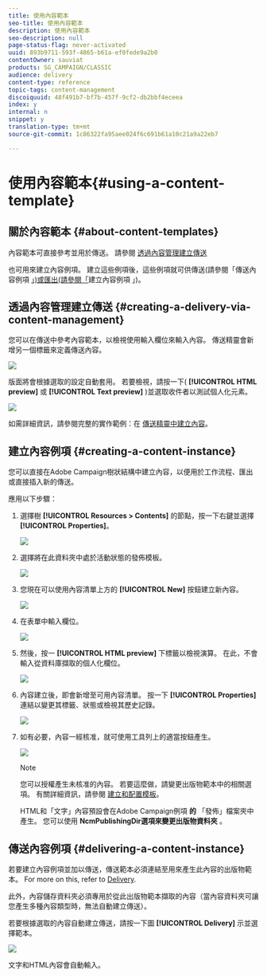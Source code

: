 ```yaml
---
title: 使用內容範本
seo-title: 使用內容範本
description: 使用內容範本
seo-description: null
page-status-flag: never-activated
uuid: 893b9711-593f-4865-b61a-ef0fede9a2b0
contentOwner: sauviat
products: SG_CAMPAIGN/CLASSIC
audience: delivery
content-type: reference
topic-tags: content-management
discoiquuid: 48f491b7-bf7b-457f-9cf2-db2bbf4eceea
index: y
internal: n
snippet: y
translation-type: tm+mt
source-git-commit: 1c86322fa95aee024f6c691b61a10c21a9a22eb7

---
```



# 使用內容範本{#using-a-content-template}

## 關於內容範本 {#about-content-templates}

內容範本可直接參考並用於傳送。 請參閱 [透過內容管理建立傳送](#creating-a-delivery-via-content-management)

也可用來建立內容例項。 建立這些例項後，這些例項就可供傳送(請參閱「傳送內容例項 [」)或匯出(請參閱「](#delivering-a-content-instance)建立內容例項 [](#creating-a-content-instance)」)。

## 透過內容管理建立傳送 {#creating-a-delivery-via-content-management}

您可以在傳送中參考內容範本，以檢視使用輸入欄位來輸入內容。 傳送精靈會新增另一個標籤來定義傳送內容。

![](assets/s_ncs_content_deliver_a_content.png)

版面將會根據選取的設定自動套用。 若要檢視，請按一下( **[!UICONTROL HTML preview]** 或 **[!UICONTROL Text preview]** )並選取收件者以測試個人化元素。

![](assets/s_ncs_content_deliver_a_content_html.png)

如需詳細資訊，請參閱完整的實作範例：在 [傳送精靈中建立內容](../../delivery/using/use-case--creating-content-management.md#creating-content-in-the-delivery-wizard)。

## 建立內容例項 {#creating-a-content-instance}

您可以直接在Adobe Campaign樹狀結構中建立內容，以便用於工作流程、匯出或直接插入新的傳送。

應用以下步驟：

1. 選擇樹 **[!UICONTROL Resources > Contents]** 的節點，按一下右鍵並選擇 **[!UICONTROL Properties]**。

   ![](assets/s_ncs_content_folder_properties.png)

1. 選擇將在此資料夾中處於活動狀態的發佈模板。

   ![](assets/s_ncs_content_folder_templates.png)

1. 您現在可以使用內容清單上方的 **[!UICONTROL New]** 按鈕建立新內容。

   ![](assets/s_ncs_content_folder_create_a_template.png)

1. 在表單中輸入欄位。

   ![](assets/s_ncs_content_folder_use_a_template.png)

1. 然後，按一 **[!UICONTROL HTML preview]** 下標籤以檢視演算。 在此，不會輸入從資料庫擷取的個人化欄位。

   ![](assets/s_ncs_content_folder_use_a_template_preview.png)

1. 內容建立後，即會新增至可用內容清單。 按一下 **[!UICONTROL Properties]** 連結以變更其標籤、狀態或檢視其歷史記錄。

   ![](assets/s_ncs_content_folder_template_properties.png)

1. 如有必要，內容一經核准，就可使用工具列上的適當按鈕產生。

   ![](assets/s_ncs_content_folder_template_generate.png)

   >[!NOTE]
   >
   >您可以授權產生未核准的內容。 若要這麼做，請變更出版物範本中的相關選項。 有關詳細資訊，請參閱 [建立和配置模板](../../delivery/using/publication-templates.md#creating-and-configuring-the-template)。

   HTML和「文字」內容預設會在Adobe Campaign例項 **的** 「發佈」檔案夾中產生。 您可以使用 **NcmPublishingDir選項來變更出版物資料夾** 。

## 傳送內容例項 {#delivering-a-content-instance}

若要建立內容例項並加以傳送，傳送範本必須連結至用來產生此內容的出版物範本。 For more on this, refer to [Delivery](../../delivery/using/publication-templates.md#delivery).

此外，內容儲存資料夾必須專用於從此出版物範本擷取的內容（當內容資料夾可讓您產生多種內容類型時，無法自動建立傳送）。

若要根據選取的內容自動建立傳送，請按一下圖 **[!UICONTROL Delivery]** 示並選擇範本。

![](assets/s_ncs_content_folder_create_the_delivery.png)

文字和HTML內容會自動輸入。
